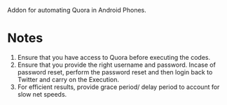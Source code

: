 Addon for automating Quora in Android Phones.

# Notes
1. Ensure that you have access to Quora before executing the codes.
2. Ensure that you provide the right username and password. Incase of password reset, perform the password reset and then login back to Twitter and carry on the Execution.
3. For efficient results, provide grace period/ delay period to account for slow net speeds. 
